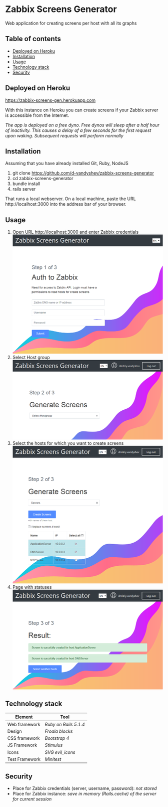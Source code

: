 # Zabbix Screens Generator

Web application for creating screens per host with all its graphs

## Table of contents

   * [Deployed on Heroku](#deployed-on-heroku)
   * [Installation](#installation)
   * [Usage](#usage)
   * [Technology stack](#technology-stack)
   * [Security](#security)

## Deployed on Heroku

https://zabbix-screens-gen.herokuapp.com

With this instance on Heroku you can create screens if your Zabbix server is accessible from the Internet.

_The app is deployed on a free dyno. Free dynos will sleep after a half hour of inactivity. This causes a delay of a few seconds for the first request upon waking. Subsequent requests will perform normally_  

## Installation
 
Assuming that you have already installed Git, Ruby, NodeJS

1. git clone https://github.com/d-vandyshev/zabbix-screens-generator
1. cd zabbix-screens-generator
1. bundle install
1. rails server

That runs a local webserver. On a local machine, paste the URL http://localhost:3000 into the address bar of your browser.

## Usage

1. Open URL http://localhost:3000 and enter Zabbix credentials
![Zabbix Screen Generator - Login page](screenshots/Screen1_Login.png)
1. Select Host group
![Zabbix Screen Generator - Select Hostgroup page](screenshots/Screen2_SelectHostgroup.png)
1. Select the hosts for which you want to create screens
![Zabbix Screen Generator - Select Hosts page](screenshots/Screen3_CheckHosts.png)
1. Page with statuses
![Zabbix Screen Generator - Select Hosts page](screenshots/Screen4_Result.png)

## Technology stack

| Element        | Tool                  |
| -------------- | --------------------- |
| Web framework  | _Ruby on Rails 5.1.4_ |
| Design         | _Froala blocks_       |
| CSS framework  | _Bootstrap 4_         |
| JS Framework   | _Stimulus_            |
| Icons          | _SVG evil_icons_      |
| Test Framework | _Minitest_            |

## Security

* Place for Zabbix credentials (server, username, password): _not stored_
* Place for Zabbix instance: _save in memory (Rails.cache) of the server for current session_
